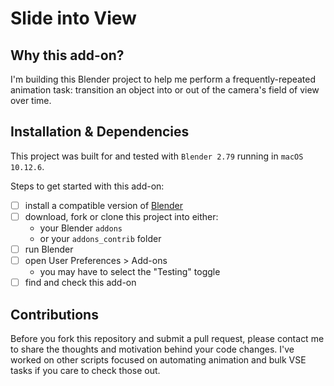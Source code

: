 # Slide into View

## Why this add-on?
I'm building this Blender project to help me perform a frequently-repeated animation task: transition an object into or out of the camera's field of view over time.

## Installation & Dependencies
This project was built for and tested with `Blender 2.79` running in `macOS 10.12.6`.

Steps to get started with this add-on:
-[ ] install a compatible version of [Blender](https://www.blender.org/)
-[ ] download, fork or clone this project into either:
	- your Blender `addons`
	- or your `addons_contrib` folder
-[ ] run Blender
-[ ] open User Preferences > Add-ons
	- you may have to select the "Testing" toggle
-[ ] find and check this add-on

## Contributions
Before you fork this repository and submit a pull request, please contact me to share the thoughts and motivation behind your code changes. I've worked on other scripts focused on automating animation and bulk VSE tasks if you care to check those out.